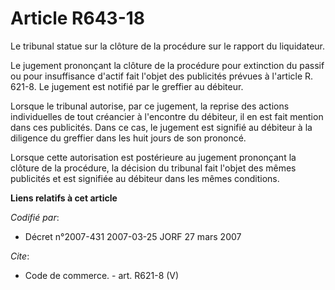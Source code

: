 # Article R643-18

Le tribunal statue sur la clôture de la procédure sur le rapport du liquidateur.

Le jugement prononçant la clôture de la procédure pour extinction du passif ou pour insuffisance d'actif fait l'objet des
publicités prévues à l'article R. 621-8. Le jugement est notifié par le greffier au débiteur.

Lorsque le tribunal autorise, par ce jugement, la reprise des actions individuelles de tout créancier à l'encontre du
débiteur, il en est fait mention dans ces publicités. Dans ce cas, le jugement est signifié au débiteur à la diligence du
greffier dans les huit jours de son prononcé.

Lorsque cette autorisation est postérieure au jugement prononçant la clôture de la procédure, la décision du tribunal fait
l'objet des mêmes publicités et est signifiée au débiteur dans les mêmes conditions.

**Liens relatifs à cet article**

_Codifié par_:

  - Décret n°2007-431 2007-03-25 JORF 27 mars 2007

_Cite_:

  - Code de commerce. - art. R621-8 (V)
